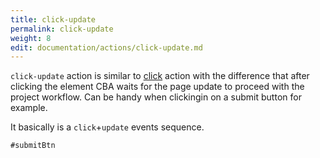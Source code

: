 ```yaml
---
title: click-update
permalink: click-update
weight: 8
edit: documentation/actions/click-update.md
---
```


`click-update` action is similar to [click](/click) action with the difference
that after clicking the element CBA waits for the page update to proceed with
the project workflow. Can be handy when clickingin on a submit button for
example.

It basically is a `click`+`update` events sequence.

<div data-example="click-update">

```
#submitBtn
```
</div>
